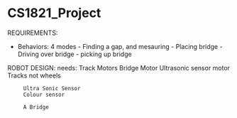 # CS1821_Project

 REQUIREMENTS:
 - Behaviors: 4 modes - Finding a gap, and mesauring
                      - Placing bridge
                      - Driving over bridge
                      - picking up bridge
 
 ROBOT DESIGN:
  needs: 
         Track Motors
         Bridge Motor
         Ultrasonic sensor motor
         Tracks not wheels
         
         Ultra Sonic Sensor
         Colour sensor
         
         A Bridge
 
